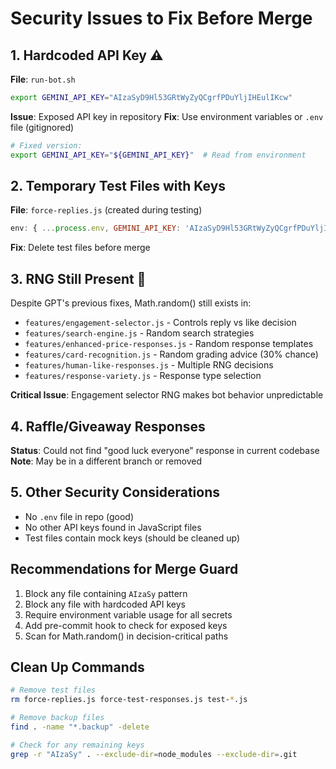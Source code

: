 # Security Issues to Fix Before Merge

## 1. Hardcoded API Key ⚠️
**File**: `run-bot.sh`
```bash
export GEMINI_API_KEY="AIzaSyD9Hl53GRtWyZyQCgrfPDuYljIHEulIKcw"
```

**Issue**: Exposed API key in repository
**Fix**: Use environment variables or `.env` file (gitignored)

```bash
# Fixed version:
export GEMINI_API_KEY="${GEMINI_API_KEY}"  # Read from environment
```

## 2. Temporary Test Files with Keys
**File**: `force-replies.js` (created during testing)
```javascript
env: { ...process.env, GEMINI_API_KEY: 'AIzaSyD9Hl53GRtWyZyQCgrfPDuYljIHEulIKcw' }
```

**Fix**: Delete test files before merge

## 3. RNG Still Present 🎲
Despite GPT's previous fixes, Math.random() still exists in:
- `features/engagement-selector.js` - Controls reply vs like decision
- `features/search-engine.js` - Random search strategies
- `features/enhanced-price-responses.js` - Random response templates
- `features/card-recognition.js` - Random grading advice (30% chance)
- `features/human-like-responses.js` - Multiple RNG decisions
- `features/response-variety.js` - Response type selection

**Critical Issue**: Engagement selector RNG makes bot behavior unpredictable

## 4. Raffle/Giveaway Responses
**Status**: Could not find "good luck everyone" response in current codebase
**Note**: May be in a different branch or removed

## 5. Other Security Considerations
- No `.env` file in repo (good)
- No other API keys found in JavaScript files
- Test files contain mock keys (should be cleaned up)

## Recommendations for Merge Guard
1. Block any file containing `AIzaSy` pattern
2. Block any file with hardcoded API keys
3. Require environment variable usage for all secrets
4. Add pre-commit hook to check for exposed keys
5. Scan for Math.random() in decision-critical paths

## Clean Up Commands
```bash
# Remove test files
rm force-replies.js force-test-responses.js test-*.js

# Remove backup files
find . -name "*.backup" -delete

# Check for any remaining keys
grep -r "AIzaSy" . --exclude-dir=node_modules --exclude-dir=.git
```